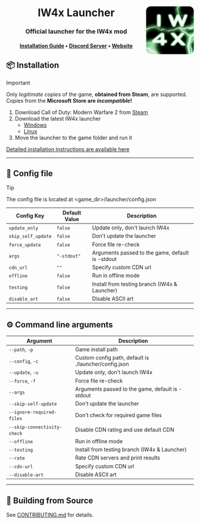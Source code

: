 <div align="center">

# IW4x Launcher <a href="https://iw4x.dev"><img src=".github/images/logo.png" align="right" width="128" height="128"></a>
### Official launcher for the IW4x mod

#### [Installation Guide](https://iw4x.dev/install) • [Discord Server](https://iw4x.dev/discord) • [Website](https://iw4x.dev)

</div>


## 📦 Installation

> [!IMPORTANT]
> Only _legitimate copies_ of the game, **obtained from Steam**, are supported.  
> Copies from the **Microsoft Store are _incompatible_!**

1. Download Call of Duty: Modern Warfare 2 from [Steam](https://store.steampowered.com/app/10180/Call_of_Duty_Modern_Warfare_2_2009/)
2. Download the latest IW4x launcher
    - [Windows](https://github.com/iw4x/launcher/releases/latest/download/iw4x-launcher.exe)
    - [Linux](https://github.com/iw4x/launcher/releases/latest/download/iw4x-launcher-x86_64-unknown-linux-gnu.tar.gz)
3. Move the launcher to the game folder and run it

[Detailed installation instructions are available here](https://iw4x.dev/install)

---

## 🔧 Config file

> [!TIP]
> The config file is located at <game_dir>/launcher/config.json

| Config Key | Default Value | Description |
|------------|---------------|-------------|
| `update_only` | `false` | Update only, don't launch IW4x |
| `skip_self_update` | `false` | Don't update the launcher |
| `force_update` | `false` | Force file re-check |
| `args` | `"-stdout"` | Arguments passed to the game, default is -stdout |
| `cdn_url` | `""` | Specify custom CDN url |
| `offline` | `false` | Run in offline mode |
| `testing` | `false` | Install from testing branch (IW4x & Launcher) |
| `disable_art` | `false` | Disable ASCII art |

---

## ⚙️ Command line arguments

| Argument | Description |
|----------|-------------|
| `--path`, `-p` | Game install path |
| `--config`, `-c` | Custom config path, default is ./launcher/config.json |
| `--update`, `-u` | Update only, don't launch IW4x |
| `--force`, `-f` | Force file re-check |
| `--args` | Arguments passed to the game, default is -stdout |
| `--skip-self-update` | Don't update the launcher |
| `--ignore-required-files` | Don't check for required game files |
| `--skip-connectivity-check` | Disable CDN rating and use default CDN |
| `--offline` | Run in offline mode |
| `--testing` | Install from testing branch (IW4x & Launcher) |
| `--rate` | Rate CDN servers and print results |
| `--cdn-url` | Specify custom CDN url |
| `--disable-art` | Disable ASCII art |

---

## 🔨 Building from Source

See [CONTRIBUTING.md](CONTRIBUTING.md) for details.
